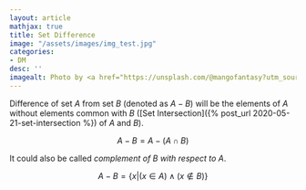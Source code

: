 ```yaml
---
layout: article
mathjax: true
title: Set Difference
image: "/assets/images/img_test.jpg"
categories:
- DM
desc: '' 
imagealt: Photo by <a href="https://unsplash.com/@mangofantasy?utm_source=unsplash&utm_medium=referral&utm_content=creditCopyText">Tim Johnson</a> on <a href="https://unsplash.com/s/photos/logic?utm_source=unsplash&utm_medium=referral&utm_content=creditCopyText">Unsplash</a>
---
```


Difference of set $A$ from set $B$ (denoted as $A - B$) will be the elements of $A$ without elements common with $B$ ([Set Intersection]({% post_url 2020-05-21-set-intersection %}) of $A$ and $B$).

$$A-B = A -(A \cap B)$$

It could also be called *complement of B with respect to A*.

$$A-B = \{x | (x \in A) \wedge (x \notin B)\}$$
